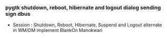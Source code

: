<h3>pygtk shutdown, reboot, hibernate and logout dialog sending sign dbus</h3> 

- Session : Shutdown, Reboot, Hibernate, Suspend and Logout alternate in WM/DM implement BlankOn Manokwari
